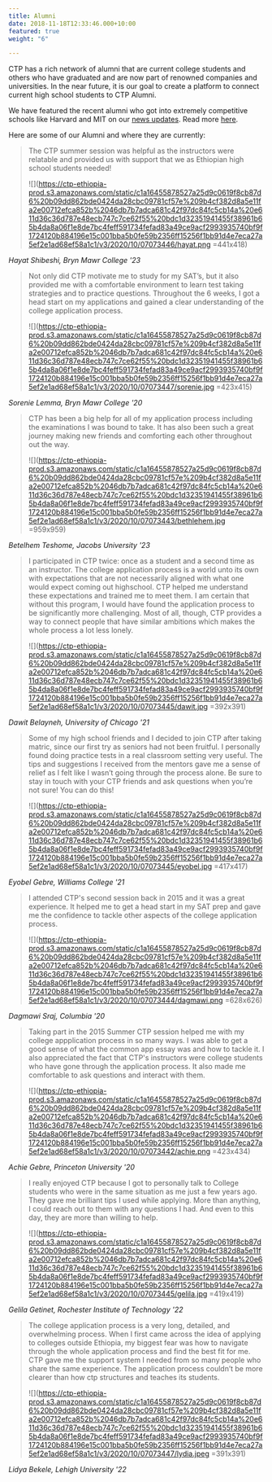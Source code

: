 ```yaml
---
title: Alumni
date: 2018-11-18T12:33:46.000+10:00
featured: true
weight: "6"

---
```

CTP has a rich network of alumni that are current college students and others who have graduated and are now part of renowned companies and universities. In the near future, it is our goal to create a platform to connect current high school students to CTP Alumni.

We have featured the recent alumni who got into extremely competitive schools like Harvard and MIT on our [news updates](https://news.ctpethiopia.org/blog/ctp-alumni-whereabouts/ "Update"). Read more [here](https://news.ctpethiopia.org/blog/ctp-alumni-whereabouts/ "Update").

Here are some of our Alumni and where they are currently:

> The CTP summer session was helpful as the instructors were relatable and provided us with support that we as Ethiopian high school students needed!
>
> ![](https://ctp-ethiopia-prod.s3.amazonaws.com/static/c1a16455878527a25d9c0619f8cb87d6%20b09dd862bde0424da28cbc09781cf57e%209b4cf382d8a5e11fa2e00712efca852b%2046db7b7adca681c42f97dc84fc5cb14a%20e611d36c36d787e48ecb747c7ce62f55%20bdc1d32351941455f38961b65b4da8a06f1e8de7bc4feff591734fefad83a49ce9acf2993935740bf9f1724120b884196e15c001bba5b0fe59b2356ff15256f1bb91d4e7eca27a5ef2e1ad68ef58a1c1/v3/2020/10/07073446/hayat.png =441x418)

_Hayat Shibeshi, Bryn Mawr College '23_

> Not only did CTP motivate me to study for my SAT’s, but it also provided me with a comfortable environment to learn test taking strategies and to practice questions. Throughout the 6 weeks, I got a head start on my applications and gained a clear understanding of the college application process. ​
>
> ![](https://ctp-ethiopia-prod.s3.amazonaws.com/static/c1a16455878527a25d9c0619f8cb87d6%20b09dd862bde0424da28cbc09781cf57e%209b4cf382d8a5e11fa2e00712efca852b%2046db7b7adca681c42f97dc84fc5cb14a%20e611d36c36d787e48ecb747c7ce62f55%20bdc1d32351941455f38961b65b4da8a06f1e8de7bc4feff591734fefad83a49ce9acf2993935740bf9f1724120b884196e15c001bba5b0fe59b2356ff15256f1bb91d4e7eca27a5ef2e1ad68ef58a1c1/v3/2020/10/07073447/sorenie.jpg =423x415)

_Sorenie Lemma, ​Bryn Mawr College '20_

> ​CTP has been a big help for all of my application process including the examinations I was bound to take. It has also been such a great journey making new friends and comforting each other throughout out the way.
>
> ![](https://ctp-ethiopia-prod.s3.amazonaws.com/static/c1a16455878527a25d9c0619f8cb87d6%20b09dd862bde0424da28cbc09781cf57e%209b4cf382d8a5e11fa2e00712efca852b%2046db7b7adca681c42f97dc84fc5cb14a%20e611d36c36d787e48ecb747c7ce62f55%20bdc1d32351941455f38961b65b4da8a06f1e8de7bc4feff591734fefad83a49ce9acf2993935740bf9f1724120b884196e15c001bba5b0fe59b2356ff15256f1bb91d4e7eca27a5ef2e1ad68ef58a1c1/v3/2020/10/07073443/bethlehem.jpg =959x959)

_Betelhem Teshome, Jacobs University '23_

> ​I participated in CTP twice: once as a student and a second time as an instructor. The college application process is a world unto its own with expectations that are not necessarily aligned with what one would expect coming out highschool. CTP helped me understand these expectations and trained me to meet them. I am certain that without this program, I would have found the application process to be significantly more challenging. Most of all, though, CTP provides a way to connect people that have similar ambitions which makes the whole process a lot less lonely.
>
> ![](https://ctp-ethiopia-prod.s3.amazonaws.com/static/c1a16455878527a25d9c0619f8cb87d6%20b09dd862bde0424da28cbc09781cf57e%209b4cf382d8a5e11fa2e00712efca852b%2046db7b7adca681c42f97dc84fc5cb14a%20e611d36c36d787e48ecb747c7ce62f55%20bdc1d32351941455f38961b65b4da8a06f1e8de7bc4feff591734fefad83a49ce9acf2993935740bf9f1724120b884196e15c001bba5b0fe59b2356ff15256f1bb91d4e7eca27a5ef2e1ad68ef58a1c1/v3/2020/10/07073445/dawit.jpg =392x391)

_Dawit Belayneh, University of Chicago '21_

> Some of my high school friends and I decided to join CTP after taking matric, since our first try as seniors had not been fruitful. I personally found doing practice tests in a real classroom setting very useful. The tips and suggestions I received from the mentors gave me a sense of relief as I felt like I wasn’t going through the process alone. Be sure to stay in touch with your CTP friends and ask questions when you’re not sure! You can do this!
>
> ![](https://ctp-ethiopia-prod.s3.amazonaws.com/static/c1a16455878527a25d9c0619f8cb87d6%20b09dd862bde0424da28cbc09781cf57e%209b4cf382d8a5e11fa2e00712efca852b%2046db7b7adca681c42f97dc84fc5cb14a%20e611d36c36d787e48ecb747c7ce62f55%20bdc1d32351941455f38961b65b4da8a06f1e8de7bc4feff591734fefad83a49ce9acf2993935740bf9f1724120b884196e15c001bba5b0fe59b2356ff15256f1bb91d4e7eca27a5ef2e1ad68ef58a1c1/v3/2020/10/07073445/eyobel.jpg =417x417)

_Eyobel Gebre, Williams College '21_

> I attended CTP's second session back in 2015 and it was a great experience. It helped me to get a head start in my SAT prep and gave me the confidence to tackle other aspects of the college application process.
>
> ![](https://ctp-ethiopia-prod.s3.amazonaws.com/static/c1a16455878527a25d9c0619f8cb87d6%20b09dd862bde0424da28cbc09781cf57e%209b4cf382d8a5e11fa2e00712efca852b%2046db7b7adca681c42f97dc84fc5cb14a%20e611d36c36d787e48ecb747c7ce62f55%20bdc1d32351941455f38961b65b4da8a06f1e8de7bc4feff591734fefad83a49ce9acf2993935740bf9f1724120b884196e15c001bba5b0fe59b2356ff15256f1bb91d4e7eca27a5ef2e1ad68ef58a1c1/v3/2020/10/07073444/dagmawi.png =628x626)

_Dagmawi Sraj, Columbia '20_

> Taking part in the 2015 Summer CTP session helped me with my college appplication process in so many ways. I was able to get a good sense of what the common app essay was and how to tackle it. I also appreciated the fact that CTP's instructors were college students who have gone through the application process. It also made me comfortable to ask questions and interact with them.
>
> ![](https://ctp-ethiopia-prod.s3.amazonaws.com/static/c1a16455878527a25d9c0619f8cb87d6%20b09dd862bde0424da28cbc09781cf57e%209b4cf382d8a5e11fa2e00712efca852b%2046db7b7adca681c42f97dc84fc5cb14a%20e611d36c36d787e48ecb747c7ce62f55%20bdc1d32351941455f38961b65b4da8a06f1e8de7bc4feff591734fefad83a49ce9acf2993935740bf9f1724120b884196e15c001bba5b0fe59b2356ff15256f1bb91d4e7eca27a5ef2e1ad68ef58a1c1/v3/2020/10/07073442/achie.png =423x434)

_Achie Gebre, Princeton University '20_

> I really enjoyed CTP because I got to personally talk to College students who were in the same situation as me just a few years ago. They gave me brilliant tips I used while applying. More than anything, I could reach out to them with any questions I had. And even to this day, they are more than willing to help.
>
> ![](https://ctp-ethiopia-prod.s3.amazonaws.com/static/c1a16455878527a25d9c0619f8cb87d6%20b09dd862bde0424da28cbc09781cf57e%209b4cf382d8a5e11fa2e00712efca852b%2046db7b7adca681c42f97dc84fc5cb14a%20e611d36c36d787e48ecb747c7ce62f55%20bdc1d32351941455f38961b65b4da8a06f1e8de7bc4feff591734fefad83a49ce9acf2993935740bf9f1724120b884196e15c001bba5b0fe59b2356ff15256f1bb91d4e7eca27a5ef2e1ad68ef58a1c1/v3/2020/10/07073445/gelila.jpg =419x419)

_Gelila Getinet, Rochester Institute of Technology '22_

> The college application process is a very long, detailed, and overwhelming process. When I first came across the idea of applying to colleges outside Ethiopia, my biggest fear was how to navigate through the whole application process and find the best fit for me. CTP gave me the support system I needed from so many people who share the same experience. The application process couldn’t be more clearer than how ctp structures and teaches its students.
>
> ![](https://ctp-ethiopia-prod.s3.amazonaws.com/static/c1a16455878527a25d9c0619f8cb87d6%20b09dd862bde0424da28cbc09781cf57e%209b4cf382d8a5e11fa2e00712efca852b%2046db7b7adca681c42f97dc84fc5cb14a%20e611d36c36d787e48ecb747c7ce62f55%20bdc1d32351941455f38961b65b4da8a06f1e8de7bc4feff591734fefad83a49ce9acf2993935740bf9f1724120b884196e15c001bba5b0fe59b2356ff15256f1bb91d4e7eca27a5ef2e1ad68ef58a1c1/v3/2020/10/07073447/lydia.jpeg =391x391)

_Lidya Bekele, Lehigh University '22_